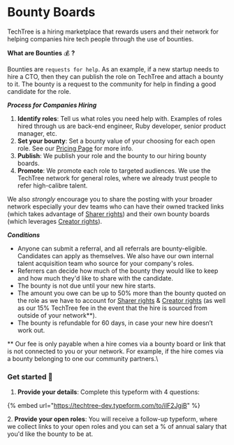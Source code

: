 # Bounty Boards

TechTree is a hiring marketplace that rewards users and their network for helping companies hire tech people through the use of bounties.

**What are Bounties** 💰 **?**

Bounties are `requests for help`. As an example, if a new startup needs to hire a CTO, then they can publish the role on TechTree and attach a bounty to it. The bounty is a request to the community for help in finding a good candidate for the role.

_**Process for Companies Hiring**_

1. **Identify roles**: Tell us what roles you need help with. Examples of roles hired through us are back-end engineer, Ruby developer, senior product manager, etc.
2. **Set your bounty**: Set a bounty value of your choosing for each open role. See our [Pricing Page](pricing.md) for more info.
3. **Publish**: We publish your role and the bounty to our hiring bounty boards.
4. **Promote**: We promote each role to targeted audiences. We use the TechTree network for general roles, where we already trust people to refer high-calibre talent.

We also _strongly_ encourage you to share the posting with your broader network especially your dev teams who can have their owned tracked links (which takes advantage of [Sharer rights](roles-at-techtree/sharer-rewards.md)) and their own bounty boards (which leverages [Creator rights](roles-at-techtree/creator-rights.md)).

_**Conditions**_

* Anyone can submit a referral, and all referrals are bounty-eligible. Candidates can apply as themselves. We also have our own internal talent acquisition team who source for your company's roles.
* Referrers can decide how much of the bounty they would like to keep and how much they'd like to share with the candidate.
* The bounty is not due until your new hire starts.
* The amount you owe can be up to 50% more than the bounty quoted on the role as we have to account for [Sharer rights](roles-at-techtree/sharer-rewards.md) & [Creator rights](roles-at-techtree/creator-rights.md) (as well as our 15% TechTree fee in the event that the hire is sourced from outside of your network\*\*).
* The bounty is refundable for 60 days, in case your new hire doesn’t work out.



\*\* Our fee is only payable when a hire comes via a bounty board or link that is not connected to you or your network. For example, if the hire comes via a bounty belonging to one our community partners.\


### Get started 🚀

1. **Provide your details**: Complete this typeform with 4 questions:

{% embed url="https://techtree-dev.typeform.com/to/ilF2JgiB" %}

2\. **Provide your open roles**: You will receive a follow-up typeform, where we collect links to your open roles and you can set a % of annual salary that you'd like the bounty to be at.

